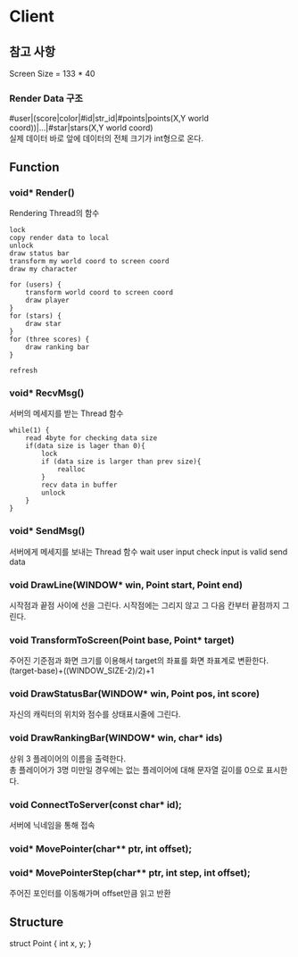 

# Client
## 참고 사항
Screen Size = 133 * 40

### Render Data 구조
#user|(score|color|#id|str_id|#points|points(X,Y world coord))|...|#star|stars(X,Y world coord)  
실제 데이터 바로 앞에 데이터의 전체 크기가 int형으로 온다.

## Function

### void* Render()
Rendering Thread의 함수

	lock
	copy render data to local
	unlock
	draw status bar
	transform my world coord to screen coord
	draw my character

	for (users) {
		transform world coord to screen coord
		draw player
	}
	for (stars) {
		draw star
	}
	for (three scores) {
		draw ranking bar
	}

	refresh


### void* RecvMsg() 
서버의 메세지를 받는 Thread 함수

	while(1) {
		read 4byte for checking data size
		if(data size is lager than 0){
			lock
			if (data size is larger than prev size){
				realloc
			}
			recv data in buffer
			unlock
		}
	}

### void* SendMsg() 
서버에게 메세지를 보내는 Thread 함수
	wait user input
	check input is valid
	send data

### void DrawLine(WINDOW* win, Point start, Point end)
시작점과 끝점 사이에 선을 그린다. 시작점에는 그리지 않고 그 다음 칸부터 끝점까지 그린다.


### void TransformToScreen(Point base, Point* target)
주어진 기준점과 화면 크기를 이용해서 target의 좌표를 화면 좌표계로 변환한다.  
(target-base)+((WINDOW_SIZE-2)/2)+1


### void DrawStatusBar(WINDOW* win, Point pos, int score)
자신의 캐릭터의 위치와 점수를 상태표시줄에 그린다.


### void DrawRankingBar(WINDOW* win, char* ids)
상위 3 플레이어의 이름을 출력한다.  
총 플레이어가 3명 미만일 경우에는 없는 플레이어에 대해 문자열 길이를 0으로 표시한다.


### void ConnectToServer(const char* id);
서버에 닉네임을 통해 접속


### void* MovePointer(char** ptr, int offset);
### void* MovePointerStep(char** ptr, int step, int offset);
주어진 포인터를 이동해가며 offset만큼 읽고 반환

## Structure

struct Point {
	int x, y;
}






